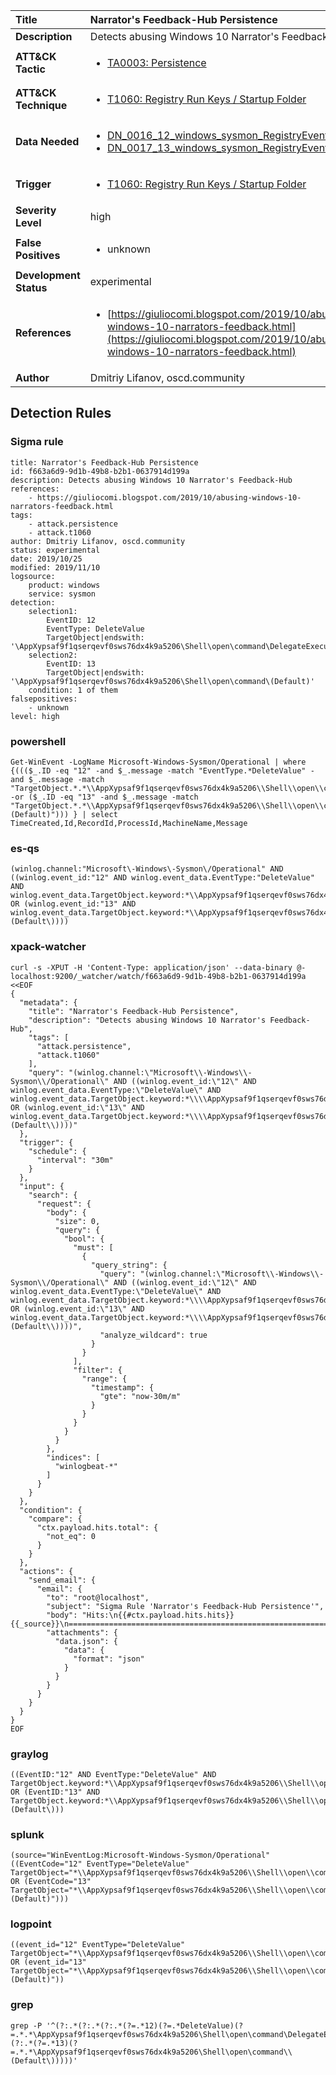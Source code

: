 | Title                    | Narrator's Feedback-Hub Persistence       |
|:-------------------------|:------------------|
| **Description**          | Detects abusing Windows 10 Narrator's Feedback-Hub |
| **ATT&amp;CK Tactic**    |  <ul><li>[TA0003: Persistence](https://attack.mitre.org/tactics/TA0003)</li></ul>  |
| **ATT&amp;CK Technique** | <ul><li>[T1060: Registry Run Keys / Startup Folder](https://attack.mitre.org/techniques/T1060)</li></ul>  |
| **Data Needed**          | <ul><li>[DN_0016_12_windows_sysmon_RegistryEvent](../Data_Needed/DN_0016_12_windows_sysmon_RegistryEvent.md)</li><li>[DN_0017_13_windows_sysmon_RegistryEvent](../Data_Needed/DN_0017_13_windows_sysmon_RegistryEvent.md)</li></ul>  |
| **Trigger**              | <ul><li>[T1060: Registry Run Keys / Startup Folder](../Triggers/T1060.md)</li></ul>  |
| **Severity Level**       | high |
| **False Positives**      | <ul><li>unknown</li></ul>  |
| **Development Status**   | experimental |
| **References**           | <ul><li>[https://giuliocomi.blogspot.com/2019/10/abusing-windows-10-narrators-feedback.html](https://giuliocomi.blogspot.com/2019/10/abusing-windows-10-narrators-feedback.html)</li></ul>  |
| **Author**               | Dmitriy Lifanov, oscd.community |


## Detection Rules

### Sigma rule

```
title: Narrator's Feedback-Hub Persistence
id: f663a6d9-9d1b-49b8-b2b1-0637914d199a
description: Detects abusing Windows 10 Narrator's Feedback-Hub
references:
    - https://giuliocomi.blogspot.com/2019/10/abusing-windows-10-narrators-feedback.html
tags:
    - attack.persistence
    - attack.t1060
author: Dmitriy Lifanov, oscd.community
status: experimental
date: 2019/10/25
modified: 2019/11/10
logsource:
    product: windows
    service: sysmon
detection:
    selection1:
        EventID: 12
        EventType: DeleteValue
        TargetObject|endswith: '\AppXypsaf9f1qserqevf0sws76dx4k9a5206\Shell\open\command\DelegateExecute'
    selection2:
        EventID: 13
        TargetObject|endswith: '\AppXypsaf9f1qserqevf0sws76dx4k9a5206\Shell\open\command\(Default)'
    condition: 1 of them
falsepositives:
    - unknown
level: high

```





### powershell
    
```
Get-WinEvent -LogName Microsoft-Windows-Sysmon/Operational | where {((($_.ID -eq "12" -and $_.message -match "EventType.*DeleteValue" -and $_.message -match "TargetObject.*.*\\AppXypsaf9f1qserqevf0sws76dx4k9a5206\\Shell\\open\\command\\DelegateExecute") -or ($_.ID -eq "13" -and $_.message -match "TargetObject.*.*\\AppXypsaf9f1qserqevf0sws76dx4k9a5206\\Shell\\open\\command\\(Default)"))) } | select TimeCreated,Id,RecordId,ProcessId,MachineName,Message
```


### es-qs
    
```
(winlog.channel:"Microsoft\-Windows\-Sysmon\/Operational" AND ((winlog.event_id:"12" AND winlog.event_data.EventType:"DeleteValue" AND winlog.event_data.TargetObject.keyword:*\\AppXypsaf9f1qserqevf0sws76dx4k9a5206\\Shell\\open\\command\\DelegateExecute) OR (winlog.event_id:"13" AND winlog.event_data.TargetObject.keyword:*\\AppXypsaf9f1qserqevf0sws76dx4k9a5206\\Shell\\open\\command\\\(Default\))))
```


### xpack-watcher
    
```
curl -s -XPUT -H 'Content-Type: application/json' --data-binary @- localhost:9200/_watcher/watch/f663a6d9-9d1b-49b8-b2b1-0637914d199a <<EOF
{
  "metadata": {
    "title": "Narrator's Feedback-Hub Persistence",
    "description": "Detects abusing Windows 10 Narrator's Feedback-Hub",
    "tags": [
      "attack.persistence",
      "attack.t1060"
    ],
    "query": "(winlog.channel:\"Microsoft\\-Windows\\-Sysmon\\/Operational\" AND ((winlog.event_id:\"12\" AND winlog.event_data.EventType:\"DeleteValue\" AND winlog.event_data.TargetObject.keyword:*\\\\AppXypsaf9f1qserqevf0sws76dx4k9a5206\\\\Shell\\\\open\\\\command\\\\DelegateExecute) OR (winlog.event_id:\"13\" AND winlog.event_data.TargetObject.keyword:*\\\\AppXypsaf9f1qserqevf0sws76dx4k9a5206\\\\Shell\\\\open\\\\command\\\\\\(Default\\))))"
  },
  "trigger": {
    "schedule": {
      "interval": "30m"
    }
  },
  "input": {
    "search": {
      "request": {
        "body": {
          "size": 0,
          "query": {
            "bool": {
              "must": [
                {
                  "query_string": {
                    "query": "(winlog.channel:\"Microsoft\\-Windows\\-Sysmon\\/Operational\" AND ((winlog.event_id:\"12\" AND winlog.event_data.EventType:\"DeleteValue\" AND winlog.event_data.TargetObject.keyword:*\\\\AppXypsaf9f1qserqevf0sws76dx4k9a5206\\\\Shell\\\\open\\\\command\\\\DelegateExecute) OR (winlog.event_id:\"13\" AND winlog.event_data.TargetObject.keyword:*\\\\AppXypsaf9f1qserqevf0sws76dx4k9a5206\\\\Shell\\\\open\\\\command\\\\\\(Default\\))))",
                    "analyze_wildcard": true
                  }
                }
              ],
              "filter": {
                "range": {
                  "timestamp": {
                    "gte": "now-30m/m"
                  }
                }
              }
            }
          }
        },
        "indices": [
          "winlogbeat-*"
        ]
      }
    }
  },
  "condition": {
    "compare": {
      "ctx.payload.hits.total": {
        "not_eq": 0
      }
    }
  },
  "actions": {
    "send_email": {
      "email": {
        "to": "root@localhost",
        "subject": "Sigma Rule 'Narrator's Feedback-Hub Persistence'",
        "body": "Hits:\n{{#ctx.payload.hits.hits}}{{_source}}\n================================================================================\n{{/ctx.payload.hits.hits}}",
        "attachments": {
          "data.json": {
            "data": {
              "format": "json"
            }
          }
        }
      }
    }
  }
}
EOF

```


### graylog
    
```
((EventID:"12" AND EventType:"DeleteValue" AND TargetObject.keyword:*\\AppXypsaf9f1qserqevf0sws76dx4k9a5206\\Shell\\open\\command\\DelegateExecute) OR (EventID:"13" AND TargetObject.keyword:*\\AppXypsaf9f1qserqevf0sws76dx4k9a5206\\Shell\\open\\command\\\(Default\)))
```


### splunk
    
```
(source="WinEventLog:Microsoft-Windows-Sysmon/Operational" ((EventCode="12" EventType="DeleteValue" TargetObject="*\\AppXypsaf9f1qserqevf0sws76dx4k9a5206\\Shell\\open\\command\\DelegateExecute") OR (EventCode="13" TargetObject="*\\AppXypsaf9f1qserqevf0sws76dx4k9a5206\\Shell\\open\\command\\(Default)")))
```


### logpoint
    
```
((event_id="12" EventType="DeleteValue" TargetObject="*\\AppXypsaf9f1qserqevf0sws76dx4k9a5206\\Shell\\open\\command\\DelegateExecute") OR (event_id="13" TargetObject="*\\AppXypsaf9f1qserqevf0sws76dx4k9a5206\\Shell\\open\\command\\(Default)"))
```


### grep
    
```
grep -P '^(?:.*(?:.*(?:.*(?=.*12)(?=.*DeleteValue)(?=.*.*\AppXypsaf9f1qserqevf0sws76dx4k9a5206\Shell\open\command\DelegateExecute))|.*(?:.*(?=.*13)(?=.*.*\AppXypsaf9f1qserqevf0sws76dx4k9a5206\Shell\open\command\\(Default\)))))'
```



